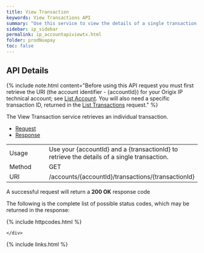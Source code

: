 ```yaml
---
title: View Transaction
keywords: View Transactions API
summary: "Use this service to view the details of a single transaction."
sidebar: ip_sidebar
permalink: ip_accountapiviewtx.html
folder: prodNuapay
toc: false
---
```


## API Details

{% include note.html content="Before using this API request you must first retrieve the URI (the account identifier - {accountId}) for your Origix IP technical account; see [List Account](ip_accountapilist.html). You will also need a specific transaction ID, returned in the [List Transactions](ip_accountapilisttx.html) request." %} 

 The View Transaction service retrieves an individual transaction.


<ul id="profileTabs" class="nav nav-tabs">
    <li class="active"><a href="#profile" data-toggle="tab">Request</a></li>
    <li><a href="#about" data-toggle="tab">Response</a></li>
   
</ul>
  <div class="tab-content">
<div role="tabpanel" class="tab-pane active" id="profile">


  <table>
<colgroup>
<col width="30%" />
<col width="90%" />
</colgroup>

<tbody>
<tr>
<td markdown="span">Usage</td>
<td markdown="span">Use your {accountId} and a {transactionId} to retrieve the details of a single transaction.</td>
</tr>
<tr>
<td markdown="span">Method</td>
<td markdown="span"><span class="label label-success">GET </span>
</td>
</tr>
<tr>
<td markdown="span">URI</td>
<td markdown="span">/accounts/{accountId}/transactions/{transactionId}
</td>
</tr>
</tbody>
</table>



</div>

<div role="tabpanel" class="tab-pane" id="about">
<p>A successful request will return a <b>200 OK</b> response code</p>

<p>The following is the complete list of possible status codes, which may be returned in the response:</p>
    {% include httpcodes.html %}
    
 
    </div>


</div>


{% include links.html %}
